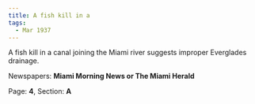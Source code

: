 ```yaml
---  
title: A fish kill in a  
tags:  
  - Mar 1937  
---  
```

  
A fish kill in a canal joining the Miami river suggests improper Everglades drainage.  
  
Newspapers: **Miami Morning News or The Miami Herald**  
  
Page: **4**, Section: **A** 

